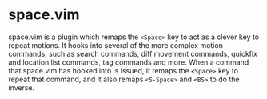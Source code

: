 # space.vim

space.vim is a plugin which remaps the `<Space>` key to act as a clever
key to repeat motions. It hooks into several of the more complex motion
commands, such as search commands, diff movement commands, quickfix and
location list commands, tag commands and more. When a command that space.vim
has hooked into is issued, it remaps the `<Space>` key to repeat that
command, and it also remaps `<S-Space>` and `<BS>` to do the inverse.

